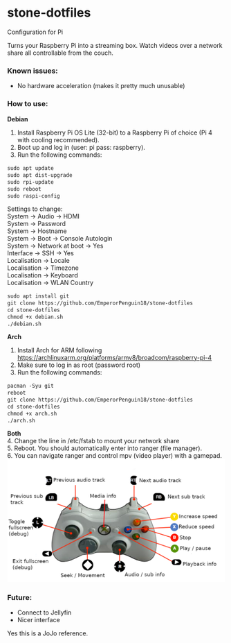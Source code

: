 # stone-dotfiles
Configuration for Pi

Turns your Raspberry Pi into a streaming box. Watch videos over a network share all controllable from the couch.

### Known issues:
- No hardware acceleration (makes it pretty much unusable)

### How to use:
**Debian**
1. Install Raspberry Pi OS Lite (32-bit) to a Raspberry Pi of choice (Pi 4 with cooling recommended).
2. Boot up and log in (user: pi pass: raspberry).
3. Run the following commands:
```
sudo apt update
sudo apt dist-upgrade
sudo rpi-update
sudo reboot
sudo raspi-config
```
Settings to change:  
System -> Audio -> HDMI  
System -> Password  
System -> Hostname  
System -> Boot -> Console Autologin  
System -> Network at boot -> Yes  
Interface -> SSH -> Yes  
Localisation -> Locale  
Localisation -> Timezone  
Localisation -> Keyboard  
Localisation -> WLAN Country
```
sudo apt install git
git clone https://github.com/EmperorPenguin18/stone-dotfiles
cd stone-dotfiles
chmod +x debian.sh
./debian.sh
```
**Arch**
1. Install Arch for ARM following https://archlinuxarm.org/platforms/armv8/broadcom/raspberry-pi-4
2. Make sure to log in as root (password root)
3. Run the following commands:
```
pacman -Syu git
reboot
git clone https://github.com/EmperorPenguin18/stone-dotfiles
cd stone-dotfiles
chmod +x arch.sh
./arch.sh
```
**Both**  
4. Change the line in /etc/fstab to mount your network share  
5. Reboot. You should automatically enter into ranger (file manager).  
6. You can navigate ranger and control mpv (video player) with a gamepad.
![alt text](https://raw.githubusercontent.com/EmperorPenguin18/stone-dotfiles/main/diagram.png)

### Future:
- Connect to Jellyfin
- Nicer interface

Yes this is a JoJo reference.
